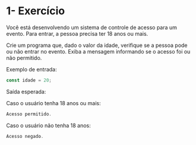 # 1- Exercício

Você está desenvolvendo um sistema de controle de acesso para um evento. Para entrar, a pessoa precisa ter 18 anos ou mais.

Crie um programa que, dado o valor da idade, verifique se a pessoa pode ou não entrar no evento. Exiba a mensagem informando se o acesso foi ou não permitido.

Exemplo de entrada:
```js
const idade = 20;
```



Saída esperada:

Caso o usuário tenha 18 anos ou mais:

```js
Acesso permitido.
```




Caso o usuário não tenha 18 anos:

```js
Acesso negado.

```
